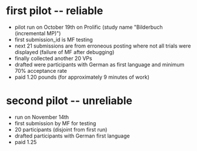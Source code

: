 # first pilot -- reliable

- pilot run on October 19th on Prolific (study name "Bilderbuch (incremental MP)")
- first submission_id is MF testing
- next 21 submissions are from erroneous posting where not all trials were displayed (failure of MF after debugging)
- finally collected another 20 VPs
- drafted were participants with German as first language and minimum 70% acceptance rate
- paid 1.20 pounds (for approximately 9 minutes of work)

# second pilot -- unreliable

- run on November 14th
- first submission by MF for testing
- 20 participants (disjoint from first run)
- drafted participants with German first language
- paid 1.25
